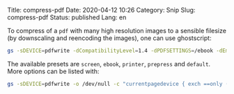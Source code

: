 Title: compress-pdf
Date: 2020-04-12 10:26
Category: Snip
Slug: compress-pdf
Status: published
Lang: en

To compress of a `pdf` with many high resolution images
to a sensible filesize (by downscaling and reencoding the images),
one can use ghostscript:

```bash
gs -sDEVICE=pdfwrite -dCompatibilityLevel=1.4 -dPDFSETTINGS=/ebook -dEmbedAllFonts=true -dSubsetFonts=true -dNOPAUSE -dQUIET -dBATCH -sOutputFile=output.pdf input.pdf
```

The available presets are `screen`, `ebook`, `printer`, `prepress` and `default`.
More options can be listed with:

```bash
gs -sDEVICE=pdfwrite -o /dev/null -c "currentpagedevice { exch ==only ( ) print == } forall"
```
